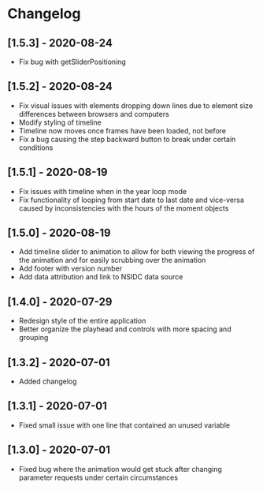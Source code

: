 # Changelog

## [1.5.3] - 2020-08-24
- Fix bug with getSliderPositioning

## [1.5.2] - 2020-08-24
- Fix visual issues with elements dropping down lines due to element size differences between browsers and computers
- Modify styling of timeline
- Timeline now moves once frames have been loaded, not before
- Fix a bug causing the step backward button to break under certain conditions

## [1.5.1] - 2020-08-19
- Fix issues with timeline when in the year loop mode
- Fix functionality of looping from start date to last date and vice-versa caused by inconsistencies with the hours of the moment objects

## [1.5.0] - 2020-08-19
- Add timeline slider to animation to allow for both viewing the progress of the animation and for easily scrubbing over the animation
- Add footer with version number
- Add data attribution and link to NSIDC data source

## [1.4.0] - 2020-07-29
- Redesign style of the entire application
- Better organize the playhead and controls with more spacing and grouping

## [1.3.2] - 2020-07-01
- Added changelog

## [1.3.1] - 2020-07-01
- Fixed small issue with one line that contained an unused variable


## [1.3.0] - 2020-07-01
- Fixed bug where the animation would get stuck after changing parameter requests under certain circumstances
